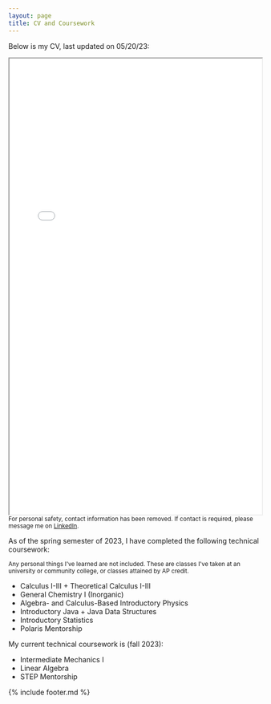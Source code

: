 ```yaml
---
layout: page
title: CV and Coursework
---
```


<p class="message">Below is my CV, last updated on 05/20/23: </p>

<iframe src="/CVObscured-2.pdf" width="100%" height="910px"></iframe>
<sub>For personal safety, contact information has been removed. If contact is required, please message me on <a href="https://linkedin.com/in/neilghugare" target="_blank" rel="noopener noreferrer">LinkedIn</a>.</sub>

<br>

<p class="message">As of the spring semester of 2023, I have completed the following technical coursework: </p>
<sub>Any personal things I've learned are not included. These are classes I've taken at an university or community college, or classes attained by AP credit.</sub>

<ul>
<li>Calculus I-III + Theoretical Calculus I-III</li>
<li>General Chemistry I (Inorganic)</li>
<li>Algebra- and Calculus-Based Introductory Physics</li>
<li>Introductory Java + Java Data Structures</li>
<li>Introductory Statistics</li>
<li>Polaris Mentorship</li>
</ul>

<p class="message">My current technical coursework is (fall 2023): </p>

<ul>
<li>Intermediate Mechanics I</li>
<li>Linear Algebra</li>
<li>STEP Mentorship</li>
</ul>

{% include footer.md %}